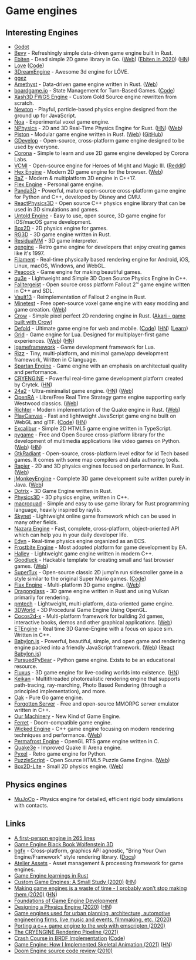 # Game engines

## Interesting Engines

- [Godot](https://github.com/godotengine/godot)
- [Bevy](https://github.com/bevyengine/bevy) - Refreshingly simple data-driven game engine built in Rust.
- [Ebiten](https://github.com/hajimehoshi/ebiten) - Dead simple 2D game library in Go. ([Web](https://ebiten.org/)) ([Ebiten in 2020](https://ebiten.org/blog/2020.html)) ([HN](https://news.ycombinator.com/item?id=25429375))
- [Love](https://love2d.org) ([Code](https://github.com/love2d/love))
- [3DreamEngine](https://github.com/3dreamengine/3DreamEngine) - Awesome 3d engine for LÖVE.
- [ggez](https://github.com/ggez/ggez)
- [Amethyst](https://github.com/amethyst/amethyst) - Data-driven game engine written in Rust. ([Web](https://amethyst.rs/))
- [boardgame.io](https://boardgame.io/) - State Management for Turn-Based Games. ([Code](https://github.com/boardgameio/boardgame.io))
- [Xash3D FWGS Engine](https://github.com/FWGS/xash3d) - Custom Gold Source engine rewritten from scratch.
- [Newton](https://github.com/hunterloftis/newton) - Playful, particle-based physics engine designed from the ground up for JavaScript.
- [Noa](https://github.com/andyhall/noa) - Experimental voxel game engine.
- [NPhysics](https://github.com/rustsim/nphysics) - 2D and 3D Real-Time Physics Engine for Rust. ([HN](https://news.ycombinator.com/item?id=23599318)) ([Web](https://nphysics.org/))
- [Piston](https://github.com/PistonDevelopers/piston) - Modular game engine written in Rust. ([Web](https://www.piston.rs/)) ([GitHub](https://github.com/PistonDevelopers))
- [GDevelop](https://github.com/4ian/GDevelop) - Open-source, cross-platform game engine designed to be used by everyone.
- [Corona](https://github.com/coronalabs/corona) - Simple to learn and use 2D game engine developed by Corona Labs.
- [VCMI](https://github.com/vcmi/vcmi) - Open-source engine for Heroes of Might and Magic III. ([Reddit](https://www.reddit.com/r/programming/comments/i5oyqz/heroes_of_might_and_magic_iii_engine_written_from/))
- [Hex Engine](https://github.com/suchipi/hex-engine) - Modern 2D game engine for the browser. ([Web](https://hex-engine.dev/))
- [RaZ](https://github.com/Razakhel/RaZ) - Modern & multiplatform 3D engine in C++17.
- [Flex Engine](https://github.com/ajweeks/FlexEngine) - Personal game engine.
- [Panda3D](https://github.com/panda3d/panda3d) - Powerful, mature open-source cross-platform game engine for Python and C++, developed by Disney and CMU.
- [ReactPhysics3D](https://github.com/DanielChappuis/reactphysics3d) - Open source C++ physics engine library that can be used in 3D simulations and games.
- [Untold Engine](https://github.com/untoldengine/UntoldEngine) - Easy to use, open source, 3D game engine for iOS/macOS game development.
- [Box2D](https://github.com/erincatto/box2d) - 2D physics engine for games.
- [RG3D](https://github.com/mrDIMAS/rg3d) - 3D game engine written in Rust.
- [ResidualVM](https://github.com/residualvm/residualvm) - 3D game interpreter.
- [qengine](https://github.com/klaussilveira/qengine) - Retro game engine for developers that enjoy creating games like it's 1997.
- [Filament](https://github.com/google/filament) - Real-time physically based rendering engine for Android, iOS, Linux, macOS, Windows, and WebGL.
- [Peacock](https://github.com/maxdeviant/peacock) - Game engine for making beautiful games.
- [qu3e](https://github.com/RandyGaul/qu3e) - Lightweight and Simple 3D Open Source Physics Engine in C++.
- [Falltergeist](https://github.com/falltergeist/falltergeist) - Open source cross platform Fallout 2™ game engine written in C++ and SDL.
- [Vault13](https://github.com/pingw33n/vault13) - Reimplementation of Fallout 2 engine in Rust.
- [Minetest](https://github.com/minetest/minetest) - Free open-source voxel game engine with easy modding and game creation. ([Web](https://www.minetest.net/))
- [Crow](https://github.com/lcnr/crow) - Simple pixel perfect 2D rendering engine in Rust. ([Akari - game built with Crow](https://github.com/lcnr/akari))
- [Defold](https://defold.com/) - Ultimate game engine for web and mobile. ([Code](https://github.com/defold/defold)) ([HN](https://news.ycombinator.com/item?id=23232648)) ([Learn](https://defold.com/learn/))
- [Grid](https://github.com/Planimeter/grid-sdk) - Game engine for Lua. Designed for multiplayer-first game experiences. ([Web](https://www.planimeter.org/grid-sdk/)) ([HN](https://news.ycombinator.com/item?id=23449224))
- [lgameframework](https://github.com/Planimeter/lgf) - Game development framework for Lua.
- [Rizz](https://github.com/septag/rizz) - Tiny, multi-platform, and minimal game/app development framework, Written in C language.
- [Spartan Engine](https://github.com/PanosK92/SpartanEngine) - Game engine with an emphasis on architectual quality and performance.
- [CRYENGINE](https://github.com/CRYTEK/CRYENGINE/) - Powerful real-time game development platform created by Crytek. ([HN](https://news.ycombinator.com/item?id=23660099))
- [24a2](https://github.com/jamesroutley/24a2) - Ultra-minimalist game engine. ([HN](https://news.ycombinator.com/item?id=23664814)) ([Web](https://24a2.routley.io/))
- [OpenRA](https://www.openra.net/) - Libre/Free Real Time Strategy game engine supporting early Westwood classics. ([Web](https://www.openra.net/))
- [Richter](https://github.com/cormac-obrien/richter) - Modern implementation of the Quake engine in Rust. ([Web](http://c-obrien.org/richter/))
- [PlayCanvas](https://playcanvas.com/) - Fast and lightweight JavaScript game engine built on WebGL and glTF. ([Code](https://github.com/playcanvas/engine)) ([HN](https://news.ycombinator.com/item?id=24018097))
- [Excalibur](https://github.com/excaliburjs/Excalibur) - Simple 2D HTML5 game engine written in TypeScript.
- [pygame](https://github.com/pygame/pygame) - Free and Open Source cross-platform library for the development of multimedia applications like video games on Python. ([Web](https://www.pygame.org/news)) ([HN](https://news.ycombinator.com/item?id=24930615))
- [GtkRadiant](https://github.com/TTimo/GtkRadiant) - Open-source, cross-platform level editor for id Tech based games. It comes with some map compilers and data authoring tools.
- [Rapier](https://github.com/dimforge/rapier) - 2D and 3D physics engines focused on performance. In Rust. ([Web](https://rapier.rs/))
- [jMonkeyEngine](https://github.com/jMonkeyEngine/jmonkeyengine) - Complete 3D game development suite written purely in Java. ([Web](https://jmonkeyengine.org/))
- [Dotrix](https://github.com/lowenware/dotrix) - 3D Game Engine written in Rust.
- [Physics3D](https://github.com/ThePhysicsGuys/Physics3D) - 3D physics engine, written in C++.
- [macroquad](https://github.com/not-fl3/macroquad) - Simple and easy to use game library for Rust programming language, heavily inspired by raylib.
- [Skynet](https://github.com/cloudwu/skynet) - Lightweight online game framework which can be used in many other fields.
- [Nazara Engine](https://github.com/DigitalPulseSoftware/NazaraEngine) - Fast, complete, cross-platform, object-oriented API which can help you in your daily developer life.
- [Edyn](https://github.com/xissburg/edyn) - Real-time physics engine organized as an ECS.
- [Frostbite Engine](https://www.ea.com/frostbite) - Most adopted platform for game development by EA.
- [Halley](https://github.com/amzeratul/halley) - Lightweight game engine written in modern C++.
- [Goodluck](https://github.com/piesku/goodluck) - Hackable template for creating small and fast browser games. ([Web](https://gdlck.com/))
- [SuperTux](https://www.supertux.org/) - Open-source classic 2D jump'n run sidescroller game in a style similar to the original Super Mario games. ([Code](https://github.com/SuperTux/supertux))
- [Flax Engine](https://github.com/FlaxEngine/FlaxEngine) - Multi-platform 3D game engine. ([Web](https://flaxengine.com/))
- [Dragonglass](https://github.com/matthewjberger/dragonglass) - 3D game engine written in Rust and using Vulkan primarily for rendering.
- [pmtech](https://github.com/polymonster/pmtech) - Lightweight, multi-platform, data-oriented game engine.
- [3DWorld](https://github.com/fegennari/3DWorld) - 3D Procedural Game Engine Using OpenGL.
- [Cocos2d-x](https://github.com/cocos2d/cocos2d-x) - Multi-platform framework for building 2d games, interactive books, demos and other graphical applications. ([Web](https://www.cocos.com/en/))
- [ETEngine](https://github.com/Illation/ETEngine) - Real time 3D Game-Engine with a focus on space sim. Written in C++.
- [Babylon.js](https://github.com/BabylonJS/Babylon.js) - Powerful, beautiful, simple, and open game and rendering engine packed into a friendly JavaScript framework. ([Web](https://www.babylonjs.com/)) ([React Babylon.js](https://github.com/brianzinn/react-babylonjs))
- [PursuedPyBear](https://github.com/ppb/pursuedpybear) - Python game engine. Exists to be an educational resource.
- [Fluxus](http://www.pawfal.org/fluxus/) - 3D game engine for live-coding worlds into existence. ([HN](https://news.ycombinator.com/item?id=26130341))
- [Keikan](https://github.com/slightknack/keikan) - Multithreaded photorealistic rendering engine that supports path-tracing, ray-marching, Photo Based Rendering (through a principled implementation), and more.
- [Oak](https://github.com/oakmound/oak) - Pure Go game engine.
- [Forgotten Server](https://github.com/otland/forgottenserver) - Free and open-source MMORPG server emulator written in C++.
- [Our Machinery](https://ourmachinery.com/) - New Kind of Game Engine.
- [Ferret](https://github.com/Rua/ferret) - Doom-compatible game engine.
- [Wicked Engine](https://github.com/turanszkij/WickedEngine) - C++ game engine focusing on modern rendering techniques and performance. ([Web](https://wickedengine.net/))
- [Permafrost Engine](https://github.com/eduard-permyakov/permafrost-engine) - OpenGL RTS game engine written in C.
- [Quake3e](https://github.com/ec-/Quake3e) - Improved Quake III Arena engine.
- [Pyxel](https://github.com/kitao/pyxel) - Retro game engine for Python.
- [PuzzleScript](https://github.com/increpare/PuzzleScript) - Open Source HTML5 Puzzle Game Engine. ([Web](https://www.puzzlescript.net/))
- [Box2D-Lite](https://github.com/erincatto/box2d-lite) - Small 2D physics engine. ([Web](https://box2d.org/))

## Physics engines

- [MuJoCo](https://github.com/openai/mujoco-py) - Physics engine for detailed, efficient rigid body simulations with contacts.

## Links

- [A first-person engine in 265 lines](http://www.playfuljs.com/a-first-person-engine-in-265-lines/)
- [Game Engine Black Book Wolfenstein 3D](http://fabiensanglard.net/gebbwolf3d/)
- [bgfx](https://github.com/bkaradzic/bgfx) - Cross-platform, graphics API agnostic, "Bring Your Own Engine/Framework" style rendering library. ([Docs](https://bkaradzic.github.io/bgfx/index.html))
- [Atelier Assets](https://github.com/amethyst/atelier-assets) - Asset management & processing framework for game engines.
- [Game Engine learnings in Rust](https://github.com/tuzz/game-engine)
- [Custom Game Engines: A Small Study (2020)](https://gist.github.com/raysan5/909dc6cf33ed40223eb0dfe625c0de74) ([HN](https://news.ycombinator.com/item?id=22965078))
- [Making game engines is a waste of time - I probably won’t stop making them (2020)](https://benwiser.com/blog/Making-game-engines-is-a-waste-of-time---I-probably-won%E2%80%99t-stop-making-them.html) ([HN](https://news.ycombinator.com/item?id=23214621))
- [Foundations of Game Engine Development](https://foundationsofgameenginedev.com/)
- [Designing a Physics Engine (2020)](https://blog.winter.dev/2020/designing-a-physics-engine/) ([HN](https://news.ycombinator.com/item?id=24016718))
- [Game engines used for urban planning, architecture, automotive engineering firms, live music and events, filmmaking, etc. (2020)](https://twitter.com/aaronzlewis/status/1291889682788253696)
- [Porting a c++ game engine to the web with emscripten (2020)](https://www.polymonster.co.uk/blog/porting-to-wasm-with-emscripten)
- [The CRYENGINE Rendering Pipeline (2021)](https://www.youtube.com/watch?v=34S3onEr3r8)
- [Crash Course in BRDF Implementation](https://boksajak.github.io/blog/BRDF) ([Code](https://github.com/boksajak/brdf))
- [Game Engine: How I Implemented Skeletal Animation (2021)](https://vladh.net/articles/game-engine-skeletal-animation.html) ([HN](https://news.ycombinator.com/item?id=26659295))
- [Doom Engine source code review (2010)](https://fabiensanglard.net/doomIphone/doomClassicRenderer.php)
